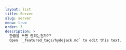 ```yaml
---
layout: list
title: Server
slug: server
menu: true
order: 3
description: >
  한글을 쓰면 안되는건가??
  Open `_featured_tags/hydejack.md` to edit this text.
---
```


